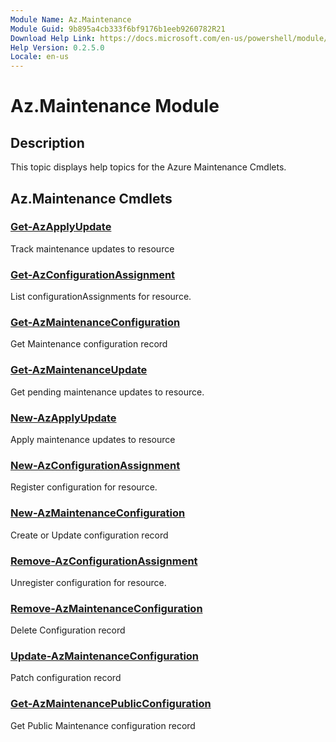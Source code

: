 ```yaml
---
Module Name: Az.Maintenance
Module Guid: 9b895a4cb333f6bf9176b1eeb9260782R21
Download Help Link: https://docs.microsoft.com/en-us/powershell/module/az.maintenance
Help Version: 0.2.5.0
Locale: en-us
---
```


# Az.Maintenance Module
## Description
This topic displays help topics for the Azure Maintenance Cmdlets.

## Az.Maintenance Cmdlets
### [Get-AzApplyUpdate](Get-AzApplyUpdate.md)
Track maintenance updates to resource

### [Get-AzConfigurationAssignment](Get-AzConfigurationAssignment.md)
List configurationAssignments for resource.

### [Get-AzMaintenanceConfiguration](Get-AzMaintenanceConfiguration.md)
Get Maintenance configuration record

### [Get-AzMaintenanceUpdate](Get-AzMaintenanceUpdate.md)
Get pending maintenance updates to resource.

### [New-AzApplyUpdate](New-AzApplyUpdate.md)
Apply maintenance updates to resource

### [New-AzConfigurationAssignment](New-AzConfigurationAssignment.md)
Register configuration for resource.

### [New-AzMaintenanceConfiguration](New-AzMaintenanceConfiguration.md)
Create or Update configuration record

### [Remove-AzConfigurationAssignment](Remove-AzConfigurationAssignment.md)
Unregister configuration for resource.

### [Remove-AzMaintenanceConfiguration](Remove-AzMaintenanceConfiguration.md)
Delete Configuration record

### [Update-AzMaintenanceConfiguration](Update-AzMaintenanceConfiguration.md)
Patch configuration record

### [Get-AzMaintenancePublicConfiguration](Get-AzMaintenancePublicConfiguration.md)
Get Public Maintenance configuration record

